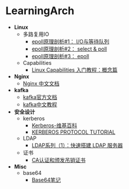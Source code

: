# LearningArch

- **Linux**
  - 多路复用IO
    - [epoll原理剖析#1： I/O与等待队列](https://medium.com/@heshaobo2012/epoll%E5%8E%9F%E7%90%86%E5%89%96%E6%9E%90-1-i-o-d062d47fb07a)
    - [epoll原理剖析#2： select & poll](https://medium.com/@heshaobo2012/epoll%E5%8E%9F%E7%90%86%E5%89%96%E6%9E%90-3-select-poll-8d23b0a12906)
    - [epoll原理剖析#3： epoll](https://medium.com/@heshaobo2012/epoll%E5%8E%9F%E7%90%86%E5%89%96%E6%9E%90-3-epoll-bf9cdcf5e50)
  - Capabilities
    - [Linux Capabilities 入门教程：概念篇](https://fuckcloudnative.io/posts/linux-capabilities-why-they-exist-and-how-they-work/)
- **Nginx**
  - [Nginx 中文文档](https://www.docs4dev.com/docs/zh/nginx/current/reference)
- **kafka**
  - [kafka官方文档](https://kafka.apachecn.org/documentation.html)
  - [kafka中文教程](https://www.orchome.com/kafka/index)
- **安全设计**
  - kerberos
    - [Kerberos-维基百科](https://zh.wikipedia.org/wiki/Kerberos)
    - [KERBEROS PROTOCOL TUTORIAL](https://www.kerberos.org/software/tutorial.html)
  - LDAP
    - [LDAP系列（1）：快速搭建 LDAP 服务器](http://guleilab.com/2018/07/24/LDAP1/)
  - 证书
    - [CA认证和颁发吊销证书](https://www.cnblogs.com/along21/p/7595912.html)
- **Misc**
  - base64
    - [Base64笔记](http://www.ruanyifeng.com/blog/2008/06/base64.html)
